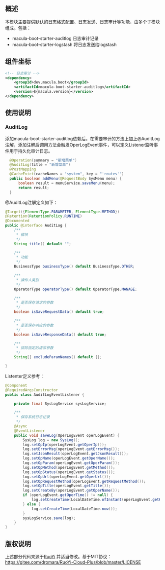 ## 概述

本模块主要提供默认的日志格式配置、日志发送、日志审计等功能，由多个子模块组成。包括：

- macula-boot-starter-auditlog 日志审计记录
- macula-boot-starter-logstash 将日志发送给logstash

## 组件坐标

```xml
<!-- 日志审计 -->
<dependency>
    <groupId>dev.macula.boot</groupId>
    <artifactId>macula-boot-starter-auditlog</artifactId>
    <version>${macula.version}</version>
</dependency>
```

## 使用说明

### AuditLog

添加macula-boot-starter-auditlog依赖后，在需要审计的方法上加上@AuditLog注解，添加注解后调用方法会触发OperLogEvent事件，可以定义Listener监听事件用于持久化审计日志。

```java
  @Operation(summary = "新增菜单")
  @AuditLog(title = "新增菜单")
  @PostMapping
  @CacheEvict(cacheNames = "system", key = "'routes'")
  public boolean addMenu(@RequestBody SysMenu menu) {
      boolean result = menuService.saveMenu(menu);
      return result;
  }
```

@AuditLog注解定义如下：

```java
@Target({ElementType.PARAMETER, ElementType.METHOD})
@Retention(RetentionPolicy.RUNTIME)
@Documented
public @interface AuditLog {
    /**
     * 模块
     */
    String title() default "";

    /**
     * 功能
     */
    BusinessType businessType() default BusinessType.OTHER;

    /**
     * 操作人类别
     */
    OperatorType operatorType() default OperatorType.MANAGE;

    /**
     * 是否保存请求的参数
     */
    boolean isSaveRequestData() default true;

    /**
     * 是否保存响应的参数
     */
    boolean isSaveResponseData() default true;

    /**
     * 排除指定的请求参数
     */
    String[] excludeParamNames() default {};

}
```

Listenter定义参考：

```java
@Component
@RequiredArgsConstructor
public class AuditLogEventListener {

    private final SysLogService sysLogService;

    /**
     * 保存系统日志记录
     */
    @Async
    @EventListener
    public void saveLog(OperLogEvent operLogEvent) {
        SysLog log = new SysLog();
        log.setOpIp(operLogEvent.getOperIp());
        log.setErrorMsg(operLogEvent.getErrorMsg());
        log.setJsonResult(operLogEvent.getJsonResult());
        log.setOpName(operLogEvent.getOperName());
        log.setOpParam(operLogEvent.getOperParam());
        log.setOpMethod(operLogEvent.getMethod());
        log.setOpStatus(operLogEvent.getStatus());
        log.setOpUrl(operLogEvent.getOperUrl());
        log.setOpRequestMethod(operLogEvent.getRequestMethod());
        log.setOpTitle(operLogEvent.getTitle());
        log.setCreateBy(operLogEvent.getOperName());
        if (operLogEvent.getOperTime() != null) {
            log.setCreateTime(LocalDateTime.ofInstant(operLogEvent.getOperTime().toInstant(), ZoneId.systemDefault()));
        } else {
            log.setCreateTime(LocalDateTime.now());
        }
        sysLogService.save(log);
    }
}
```

## 版权说明

上述部分代码来源于[RuoYi](https://plus-doc.dromara.org)
并适当修改。基于MIT协议：https://gitee.com/dromara/RuoYi-Cloud-Plus/blob/master/LICENSE